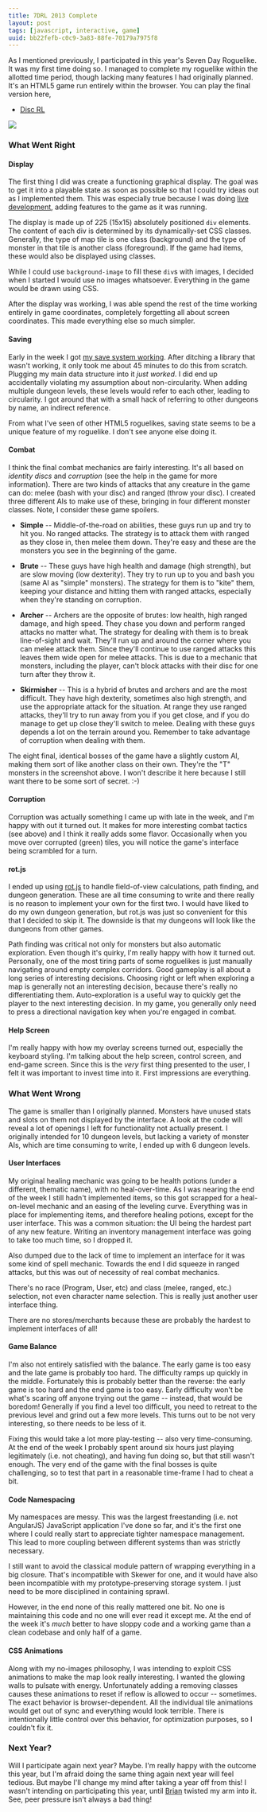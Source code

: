 ```yaml
---
title: 7DRL 2013 Complete
layout: post
tags: [javascript, interactive, game]
uuid: bb22fefb-c0c9-3a83-88fe-70179a7975f8
---
```


As I mentioned previously, I participated in this year's Seven Day
Roguelike. It was my first time doing so. I managed to complete my
roguelike within the allotted time period, though lacking many
features I had originally planned. It's an HTML5 game run entirely
within the browser. You can play the final version here,

 * [Disc RL](http://nullprogram.com/disc-rl/)

[![](/img/screenshot/disc-rl-thumb.png)](/img/screenshot/disc-rl.png)

### What Went Right

#### Display

The first thing I did was create a functioning graphical display. The
goal was to get it into a playable state as soon as possible so that I
could try ideas out as I implemented them. This was especially true
because I was doing [live development](/blog/2012/10/31/), adding
features to the game as it was running.

The display is made up of 225 (15x15) absolutely positioned `div`
elements. The content of each div is determined by its dynamically-set
CSS classes. Generally, the type of map tile is one class (background)
and the type of monster in that tile is another class (foreground). If
the game had items, these would also be displayed using classes.

While I could use `background-image` to fill these `div`s with images,
I decided when I started I would use no images whatsoever. Everything
in the game would be drawn using CSS.

After the display was working, I was able spend the rest of the time
working entirely in game coordinates, completely forgetting all about
screen coordinates. This made everything else so much simpler.

#### Saving

Early in the week I got [my save system working](/blog/2013/03/11/).
After ditching a library that wasn't working, it only took me about 45
minutes to do this from scratch. Plugging my main data structure into
it *just worked*. I did end up accidentally violating my assumption
about non-circularity. When adding multiple dungeon levels, these
levels would refer to each other, leading to circularity. I got around
that with a small hack of referring to other dungeons by name, an
indirect reference.

From what I've seen of other HTML5 roguelikes, saving state seems to
be a unique feature of my roguelike. I don't see anyone else doing it.

#### Combat

I think the final combat mechanics are fairly interesting. It's all
based on *identity discs* and *corruption* (see the help in the game
for more information). There are two kinds of attacks that any
creature in the game can do: melee (bash with your disc) and ranged
(throw your disc). I created three different AIs to make use of these,
bringing in four different monster classes. Note, I consider these
game spoilers.

 * **Simple** -- Middle-of-the-road on abilities, these guys run up
   and try to hit you. No ranged attacks. The strategy is to attack
   them with ranged as they close in, then melee them down. They're
   easy and these are the monsters you see in the beginning of the
   game.

 * **Brute** -- These guys have high health and damage (high
   strength), but are slow moving (low dexterity). They try to run up
   to you and bash you (same AI as "simple" monsters). The strategy
   for them is to "kite" them, keeping your distance and hitting them
   with ranged attacks, especially when they're standing on
   corruption.

 * **Archer** -- Archers are the opposite of brutes: low health, high
   ranged damage, and high speed. They chase you down and perform
   ranged attacks no matter what. The strategy for dealing with them
   is to break line-of-sight and wait. They'll run up and around the
   corner where you can melee attack them. Since they'll continue to
   use ranged attacks this leaves them wide open for melee
   attacks. This is due to a mechanic that monsters, including the
   player, can't block attacks with their disc for one turn after they
   throw it.

 * **Skirmisher** -- This is a hybrid of brutes and archers and are
   the most difficult. They have high dexterity, sometimes also high
   strength, and use the appropriate attack for the situation. At
   range they use ranged attacks, they'll try to run away from you if
   you get close, and if you do manage to get up close they'll switch
   to melee. Dealing with these guys depends a lot on the terrain
   around you. Remember to take advantage of corruption when dealing
   with them.

The eight final, identical bosses of the game have a slightly custom
AI, making them sort of like another class on their own. They're the
"T" monsters in the screenshot above. I won't describe it here because
I still want there to be some sort of secret. :-)

#### Corruption

Corruption was actually something I came up with late in the week, and
I'm happy with out it turned out. It makes for more interesting combat
tactics (see above) and I think it really adds some flavor.
Occasionally when you move over corrupted (green) tiles, you will
notice the game's interface being scrambled for a turn.

#### rot.js

I ended up using [rot.js][rot] to handle field-of-view calculations,
path finding, and dungeon generation. These are all time consuming to
write and there really is no reason to implement your own for the
first two. I would have liked to do my own dungeon generation, but
rot.js was just so convenient for this that I decided to skip it. The
downside is that my dungeons will look like the dungeons from other
games.

Path finding was critical not only for monsters but also automatic
exploration. Even though it's quirky, I'm really happy with how it
turned out. Personally, one of the most tiring parts of some
roguelikes is just manually navigating around empty complex
corridors. Good gameplay is all about a long series of interesting
decisions. Choosing right or left when exploring a map is generally
not an interesting decision, because there's really no differentiating
them. Auto-exploration is a useful way to quickly get the player to
the next interesting decision. In my game, you generally only need to
press a directional navigation key when you're engaged in combat.

#### Help Screen

I'm really happy with how my overlay screens turned out, especially
the keyboard styling. I'm talking about the help screen, control
screen, and end-game screen. Since this is the *very* first thing
presented to the user, I felt it was important to invest time into
it. First impressions are everything.

### What Went Wrong

The game is smaller than I originally planned. Monsters have unused
stats and slots on them not displayed by the interface. A look at the
code will reveal a lot of openings I left for functionality not
actually present. I originally intended for 10 dungeon levels, but
lacking a variety of monster AIs, which are time consuming to write, I
ended up with 6 dungeon levels.

#### User Interfaces

My original healing mechanic was going to be health potions (under a
different, thematic name), with no heal-over-time. As I was nearing
the end of the week I still hadn't implemented items, so this got
scrapped for a heal-on-level mechanic and an easing of the leveling
curve. Everything was in place for implementing items, and therefore
healing potions, except for the user interface. This was a common
situation: the UI being the hardest part of any new feature. Writing
an inventory management interface was going to take too much time, so
I dropped it.

Also dumped due to the lack of time to implement an interface for it
was some kind of spell mechanic. Towards the end I did squeeze in
ranged attacks, but this was out of necessity of real combat
mechanics.

There's no race (Program, User, etc) and class (melee, ranged, etc.)
selection, not even character name selection. This is really just
another user interface thing.

There are no stores/merchants because these are probably the hardest
to implement interfaces of all!

#### Game Balance

I'm also not entirely satisfied with the balance. The early game is
too easy and the late game is probably too hard. The difficulty ramps
up quickly in the middle. Fortunately this is probably better than the
reverse: the early game is too hard and the end game is too
easy. Early difficulty won't be what's scaring off anyone trying out
the game -- instead, that would be boredom! Generally if you find a
level too difficult, you need to retreat to the previous level and
grind out a few more levels. This turns out to be not very
interesting, so there needs to be less of it.

Fixing this would take a lot more play-testing -- also very
time-consuming. At the end of the week I probably spent around six
hours just playing legitimately (i.e. not cheating), and having fun
doing so, but that still wasn't enough. The very end of the game with
the final bosses is quite challenging, so to test that part in a
reasonable time-frame I had to cheat a bit.

#### Code Namespacing

My namespaces are messy. This was the largest freestanding (i.e. not
AngularJS) JavaScript application I've done so far, and it's the first
one where I could really start to appreciate tighter namespace
management. This lead to more coupling between different systems than
was strictly necessary.

I still want to avoid the classical module pattern of wrapping
everything in a big closure. That's incompatible with Skewer for one,
and it would have also been incompatible with my prototype-preserving
storage system. I just need to be more disciplined in containing
sprawl.

However, in the end none of this really mattered one bit. No one is
maintaining this code and no one will ever read it except me. At the
end of the week it's *much* better to have sloppy code and a working
game than a clean codebase and only half of a game.

#### CSS Animations

Along with my no-images philosophy, I was intending to exploit CSS
animations to make the map look really interesting. I wanted the
glowing walls to pulsate with energy. Unfortunately adding a removing
classes causes these animations to reset if reflow is allowed to occur
-- sometimes. The exact behavior is browser-dependent. All the
individual tile animations would get out of sync and everything would
look terrible. There is intentionally little control over this
behavior, for optimization purposes, so I couldn't fix it.

### Next Year?

Will I participate again next year? Maybe. I'm really happy with the
outcome this year, but I'm afraid doing the same thing again next year
will feel tedious. But maybe I'll change my mind after taking a year
off from this! I wasn't intending on participating this year, until
[Brian][brian] twisted my arm into it. See, peer pressure isn't always
a bad thing!


[rot]: http://ondras.github.com/rot.js/hp/
[brian]: http://50ply.com/
